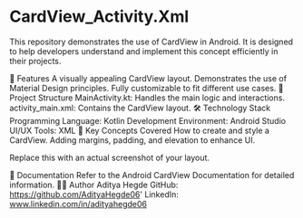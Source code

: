 # CardView_Activity.Xml

This repository demonstrates the use of CardView in Android. It is designed to help developers understand and implement this concept efficiently in their projects.

🚀 Features
A visually appealing CardView layout.
Demonstrates the use of Material Design principles.
Fully customizable to fit different use cases.
📂 Project Structure
MainActivity.kt: Handles the main logic and interactions.
activity_main.xml: Contains the CardView layout.
🛠️ Technology Stack
Programming Language: Kotlin
Development Environment: Android Studio
UI/UX Tools: XML
🔑 Key Concepts Covered
How to create and style a CardView.
Adding margins, padding, and elevation to enhance UI.

Replace this with an actual screenshot of your layout.

📘 Documentation
Refer to the Android CardView Documentation for detailed information.
🧑‍💻 Author
Aditya Hegde
GitHub: https://github.com/AdityaHegde06'
LinkedIn: www.linkedin.com/in/adityahegde06
